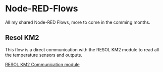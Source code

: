 # Node-RED-Flows
All my shared Node-RED Flows, more to come in the comming months.

## Resol KM2 
This flow is a direct communication with the RESOL KM2 module to read all the temperature sensors and outputs.

[RESOL KM2 Communication module](https://flows.nodered.org/flow/f2bd3321012111c6794dc9f14fac71e4)
